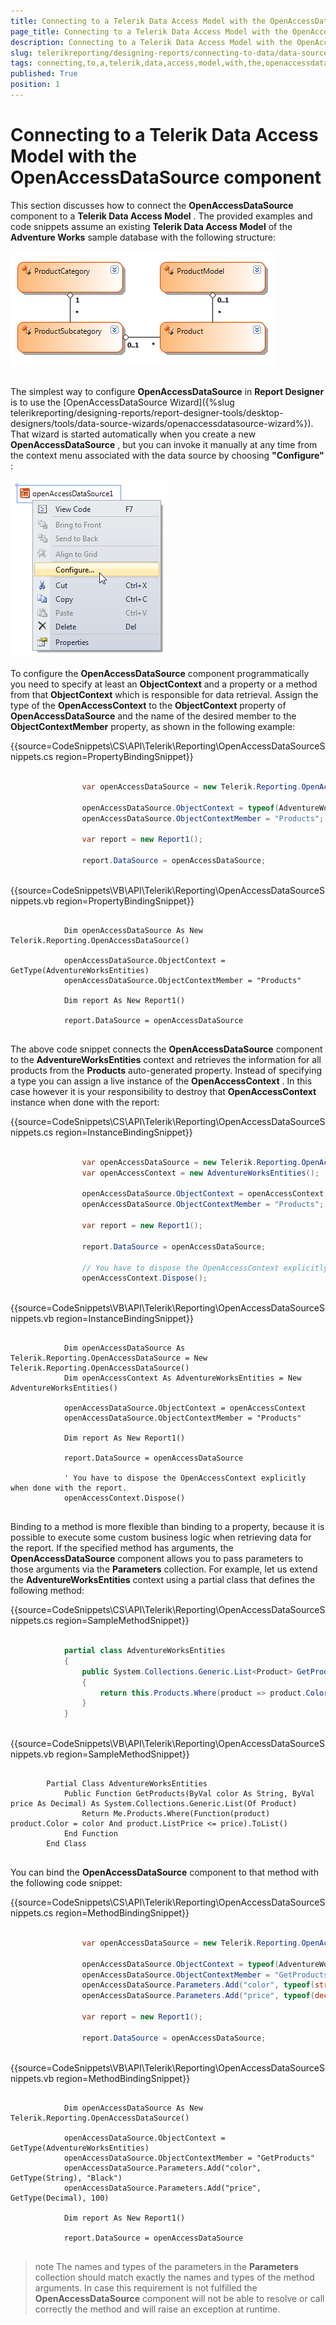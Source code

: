 ```yaml
---
title: Connecting to a Telerik Data Access Model with the OpenAccessDataSource component
page_title: Connecting to a Telerik Data Access Model with the OpenAccessDataSource component | for Telerik Reporting Documentation
description: Connecting to a Telerik Data Access Model with the OpenAccessDataSource component
slug: telerikreporting/designing-reports/connecting-to-data/data-source-components/openaccessdatasource-component/connecting-to-a-telerik-data-access-model-with-the-openaccessdatasource-component
tags: connecting,to,a,telerik,data,access,model,with,the,openaccessdatasource,component
published: True
position: 1
---
```


# Connecting to a Telerik Data Access Model with the OpenAccessDataSource component



This section discusses how to connect the __OpenAccessDataSource__  component to a __Telerik Data Access Model__ .     	The provided examples and code snippets assume an existing __Telerik Data Access Model__  of the __Adventure Works__       	sample database with the following structure:  

  ![](images/DataSources/OpenAccessDataSourceAdventureWorksEntityModel.png)

## 

The simplest way to configure __OpenAccessDataSource__  in __Report Designer__  is to use        	the [OpenAccessDataSource Wizard]({%slug telerikreporting/designing-reports/report-designer-tools/desktop-designers/tools/data-source-wizards/openaccessdatasource-wizard%}). That wizard is started automatically when you create a new __OpenAccessDataSource__ , but you can invoke        	it manually at any time from the context menu associated with the data source by choosing __"Configure"__ :

  

  ![](images/DataSources/OpenAccessDataSourceConfigure.png)

To configure the __OpenAccessDataSource__  component programmatically you need to specify at least an __ObjectContext__        	and a property or a method from that __ObjectContext__  which is responsible for data retrieval. Assign the type of        	the __OpenAccessContext__  to the __ObjectContext__  property of __OpenAccessDataSource__  and the name of the desired member to the        	__ObjectContextMember__  property, as shown in the following example:       	

{{source=CodeSnippets\CS\API\Telerik\Reporting\OpenAccessDataSourceSnippets.cs region=PropertyBindingSnippet}}
````C#
	
	            var openAccessDataSource = new Telerik.Reporting.OpenAccessDataSource();
	
	            openAccessDataSource.ObjectContext = typeof(AdventureWorksEntities);
	            openAccessDataSource.ObjectContextMember = "Products";
	
	            var report = new Report1();
	
	            report.DataSource = openAccessDataSource;
	
````
{{source=CodeSnippets\VB\API\Telerik\Reporting\OpenAccessDataSourceSnippets.vb region=PropertyBindingSnippet}}
````VB
	
	        Dim openAccessDataSource As New Telerik.Reporting.OpenAccessDataSource()
	
	        openAccessDataSource.ObjectContext = GetType(AdventureWorksEntities)
	        openAccessDataSource.ObjectContextMember = "Products"
	
	        Dim report As New Report1()
	
	        report.DataSource = openAccessDataSource
	
````



The above code snippet connects the __OpenAccessDataSource__  component to the __AdventureWorksEntities__         	context and retrieves the information for all products from the __Products__  auto-generated property. Instead of specifying a type you can assign a live instance of the __OpenAccessContext__ . In this case however it is        	your responsibility to destroy that __OpenAccessContext__  instance when done with the report:       	

{{source=CodeSnippets\CS\API\Telerik\Reporting\OpenAccessDataSourceSnippets.cs region=InstanceBindingSnippet}}
````C#
	
	            var openAccessDataSource = new Telerik.Reporting.OpenAccessDataSource();
	            var openAccessContext = new AdventureWorksEntities();
	
	            openAccessDataSource.ObjectContext = openAccessContext;
	            openAccessDataSource.ObjectContextMember = "Products";
	
	            var report = new Report1();
	
	            report.DataSource = openAccessDataSource;
	
	            // You have to dispose the OpenAccessContext explicitly when done with the report.
	            openAccessContext.Dispose();
	
````
{{source=CodeSnippets\VB\API\Telerik\Reporting\OpenAccessDataSourceSnippets.vb region=InstanceBindingSnippet}}
````VB
	
	        Dim openAccessDataSource As Telerik.Reporting.OpenAccessDataSource = New Telerik.Reporting.OpenAccessDataSource()
	        Dim openAccessContext As AdventureWorksEntities = New AdventureWorksEntities()
	
	        openAccessDataSource.ObjectContext = openAccessContext
	        openAccessDataSource.ObjectContextMember = "Products"
	
	        Dim report As New Report1()
	
	        report.DataSource = openAccessDataSource
	
	        ' You have to dispose the OpenAccessContext explicitly when done with the report.
	        openAccessContext.Dispose()
	
````



Binding to a method is more flexible than binding to a property, because it is possible to execute some        	custom business logic when retrieving data for the report. If the specified method has arguments, the        	__OpenAccessDataSource__  component allows you to pass parameters to those arguments via the __Parameters__  collection.        	For example, let us extend the __AdventureWorksEntities__  context using a partial class that defines the following       	method:       	

{{source=CodeSnippets\CS\API\Telerik\Reporting\OpenAccessDataSourceSnippets.cs region=SampleMethodSnippet}}
````C#
	
	        partial class AdventureWorksEntities
	        {
	            public System.Collections.Generic.List<Product> GetProducts(string color, decimal price)
	            {
	                return this.Products.Where(product => product.Color == color && product.ListPrice <= price).ToList();
	            }
	        }
	
````
{{source=CodeSnippets\VB\API\Telerik\Reporting\OpenAccessDataSourceSnippets.vb region=SampleMethodSnippet}}
````VB
	
	    Partial Class AdventureWorksEntities
	        Public Function GetProducts(ByVal color As String, ByVal price As Decimal) As System.Collections.Generic.List(Of Product)
	            Return Me.Products.Where(Function(product) product.Color = color And product.ListPrice <= price).ToList()
	        End Function
	    End Class
	
````



You can bind the __OpenAccessDataSource__  component to that method with the following code snippet:       	

{{source=CodeSnippets\CS\API\Telerik\Reporting\OpenAccessDataSourceSnippets.cs region=MethodBindingSnippet}}
````C#
	
	            var openAccessDataSource = new Telerik.Reporting.OpenAccessDataSource();
	
	            openAccessDataSource.ObjectContext = typeof(AdventureWorksEntities);
	            openAccessDataSource.ObjectContextMember = "GetProducts";
	            openAccessDataSource.Parameters.Add("color", typeof(string), "Black");
	            openAccessDataSource.Parameters.Add("price", typeof(decimal), 100);
	
	            var report = new Report1();
	
	            report.DataSource = openAccessDataSource;
	
````
{{source=CodeSnippets\VB\API\Telerik\Reporting\OpenAccessDataSourceSnippets.vb region=MethodBindingSnippet}}
````VB
	
	        Dim openAccessDataSource As New Telerik.Reporting.OpenAccessDataSource()
	
	        openAccessDataSource.ObjectContext = GetType(AdventureWorksEntities)
	        openAccessDataSource.ObjectContextMember = "GetProducts"
	        openAccessDataSource.Parameters.Add("color", GetType(String), "Black")
	        openAccessDataSource.Parameters.Add("price", GetType(Decimal), 100)
	
	        Dim report As New Report1()
	
	        report.DataSource = openAccessDataSource
	
````



>note The names and types of the parameters in the  __Parameters__  collection should match exactly the names and  	types of the method arguments. In case this requirement is not fulfilled the  __OpenAccessDataSource__  component will  	not be able to resolve or call correctly the method and will raise an exception at runtime.

